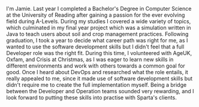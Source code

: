 I'm Jamie. Last year I completed a Bachelor's Degree in Computer Science at the University of Reading after gaining a passion for the ever evolving field during A-Levels. During my studies
I covered a wide variety of topics, which culminated in my final year project which was a simulation written in Java to teach users about soil and crop management practices. Following
graduation, I took a year to decide what career path was right for me, as I wanted to use the software development skills but I didn't feel that a full Developer role was the right fit.
During this time, I volunteered with AgeUK, Oxfam, and Crisis at Christmas, as I was eager to learn new skills in different environments and work with others towards a common goal for good.
Once I heard about DevOps and researched what the role entails, it really appealed to me, since it made use of software development skills but didn't require me to create the full implementation
myself. Being a bridge between the Developer and Operation teams sounded very rewarding, and I look forward to putting these skills into practise with Sparta's clients.
